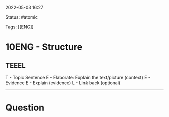 2022-05-03 16:27

Status: #atomic 

Tags: [[ENG]]

# 10ENG - Structure
## TEEEL
T - Topic Sentence
E - Elaborate: Explain the text/picture (context)
E - Evidence
E - Explain (evidence)
L - Link back (optional)


---
# Question

